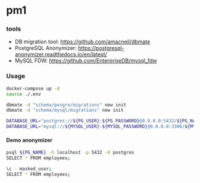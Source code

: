 # pm1

### tools

* DB migration tool: https://github.com/amacneil/dbmate
* PostgreSQL Anonymizer: https://postgresql-anonymizer.readthedocs.io/en/latest/
* MySQL FDW: https://github.com/EnterpriseDB/mysql_fdw

### Usage

```bash
docker-compose up -d
source ./.env

dbmate -d "schema/posgre/migrations" new init
dbmate -d "schema/mysql/migrations" new init

DATABASE_URL="postgres://${PG_USER}:${PG_PASSWORD}@0.0.0.0:5432/${PG_NAME}?sslmode=disable" dbmate -d "schema/posgre/migrations" up
DATABASE_URL="mysql://${MYSQL_USER}:${MYSQL_PASSWORD}@0.0.0.0:3306/${MYSQL_NAME}" dbmate -d "schema/mysql/migrations" up
```

#### Demo anonymizer

```bash
psql ${PG_NAME} -h localhost -p 5432 -U postgres
SELECT * FROM employees;

\c - masked_user;
SELECT * FROM employees;
```
